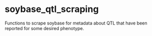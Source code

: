 # soybase_qtl_scraping
Functions to scrape soybase for metadata about QTL that have been reported for some desired phenotype. 
